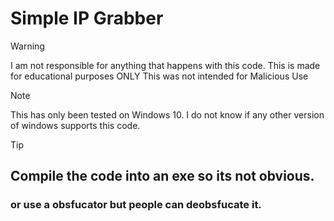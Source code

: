 # Simple IP Grabber

> [!WARNING]
> I am not responsible for anything that happens with this code.
> This is made for educational purposes ONLY
> This was not intended for Malicious Use

> [!NOTE]
> This has only been tested on Windows 10.
> I do not know if any other version of windows supports this code.

> [!TIP]
> ## Compile the code into an exe so its not obvious.
> ### or use a obsfucator but people can deobsfucate it.

